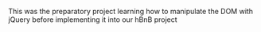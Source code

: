 This was the preparatory project learning how to manipulate the DOM with jQuery before implementing it into our hBnB project
